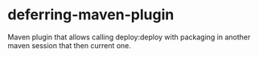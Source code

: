 # deferring-maven-plugin
Maven plugin that allows calling deploy:deploy with packaging in another maven session that then current one.
